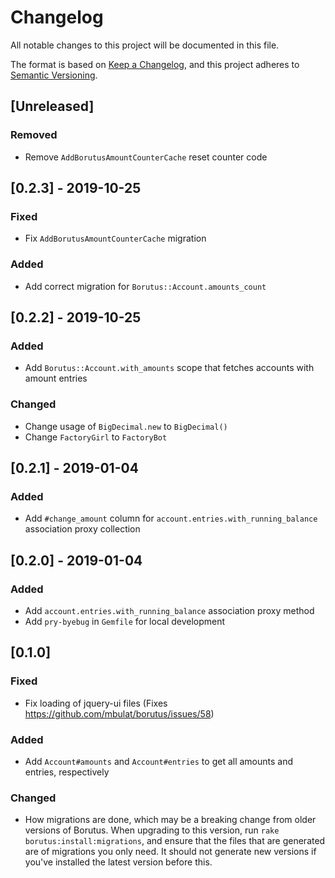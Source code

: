 # Changelog
All notable changes to this project will be documented in this file.

The format is based on [Keep a Changelog](https://keepachangelog.com/en/1.0.0/),
and this project adheres to [Semantic Versioning](https://semver.org/spec/v2.0.0.html).

## [Unreleased]
### Removed
- Remove `AddBorutusAmountCounterCache` reset counter code

## [0.2.3] - 2019-10-25
### Fixed
- Fix `AddBorutusAmountCounterCache` migration

### Added
- Add correct migration for `Borutus::Account.amounts_count`

## [0.2.2] - 2019-10-25
### Added
- Add `Borutus::Account.with_amounts` scope that fetches accounts with amount entries

### Changed
- Change usage of `BigDecimal.new` to `BigDecimal()`
- Change `FactoryGirl` to `FactoryBot`

## [0.2.1] - 2019-01-04
### Added
- Add `#change_amount` column for `account.entries.with_running_balance` association proxy collection

## [0.2.0] - 2019-01-04
### Added
- Add `account.entries.with_running_balance` association proxy method
- Add `pry-byebug` in `Gemfile` for local development

## [0.1.0]
### Fixed
- Fix loading of jquery-ui files (Fixes https://github.com/mbulat/borutus/issues/58)

### Added
- Add `Account#amounts` and `Account#entries` to get all amounts and entries, respectively

### Changed
- How migrations are done, which may be a breaking change from older versions of Borutus. When upgrading to this version, run `rake borutus:install:migrations`, and ensure that the files that are generated are of migrations you only need. It should not generate new versions if you've installed the latest version before this.

